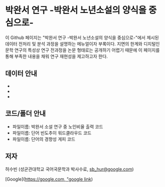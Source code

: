 # 박완서 연구 -박완서 노년소설의 양식을 중심으로-
이 Github 페이지는 "박완서 연구 -박완서 노년소설의 양식을 중심으로-"에서 제시된 데이터 전처리 및 분석 과정을 설명하는 메뉴얼이자 부록이다. 지면의 한계와 디지털인문학 연구의 특성상 연구 전과정을 논문 형태로는 공개하기 어렵기 때문에 이 페이지를 통해 부족한 내용을 채워 연구 재현성을 제고하고자 한다.

## 데이터 안내
-
-
-



## 코드/폴더 안내
- 파일이름: 박완서 소설 연구 중 노인비율 출력 코드
- 파일이름: 단어 빈도추이 워드클라우드 코드
- 파일이름:  단어의 경향성 게피 코드

## 저자
허수빈 (성균관대학교 국어국문학과 박사수료, sb_hur@google.com)


[Google]([https://google.com, "google link](https://n.news.naver.com/mnews/ranking/article/629/0000294223?ntype=RANKING&sid=001))
